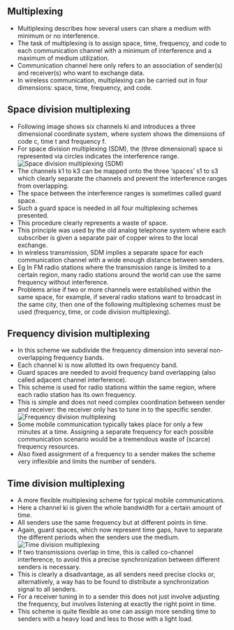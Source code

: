 ## Multiplexing
 - Multiplexing describes how several users can share a medium with minimum or no interference.
 - The task of multiplexing is to assign space, time, frequency, and code to each communication channel with a minimum of interference and a maximum of medium utilization.
 - Communication channel here only refers to an association of sender(s) and receiver(s) who want to exchange data.
 - In wireless communication, multiplexing can be carried out in four dimensions: space, time, frequency, and code.

## Space division multiplexing
- Following image shows six channels ki and introduces a three dimensional coordinate system, where system shows the dimensions of code c, time t and frequency f.
- For space division multiplexing (SDM), the (three dimensional) space si represented via circles indicates the interference range.
![Space division multiplexing (SDM)](https://s3.postimg.org/r79hwwaab/space_division.png)
- The channels k1 to k3 can be mapped onto the three ‘spaces’ s1 to s3 which clearly separate the channels and prevent the interference ranges from overlapping. 
- The space between the interference ranges is sometimes called guard space. 
- Such a guard space is needed in all four multiplexing schemes presented.
- This procedure clearly represents a waste of space.
- This principle was used by the old analog telephone system where each subscriber is given a separate pair of copper wires to the local exchange.
- In wireless transmission, SDM implies a separate space for each communication channel with a wide enough distance between senders. 
- Eg In FM radio stations where the transmission range is limited to a certain region, many radio stations around the world can use the same frequency without interference.
- Problems arise if two or more channels were established within the same space, for example, if several radio stations want to broadcast in the same city, then one of the following multiplexing schemes must be used (frequency, time, or code division multiplexing).

## Frequency division multiplexing
- In this scheme we subdivide the frequency dimension into several non-overlapping frequency bands.
- Each channel ki is now allotted its own frequency band.
- Guard spaces are needed to avoid frequency band overlapping (also called adjacent channel interference).
- This scheme is used for radio stations within the same region, where each radio station has its own frequency.
- This is simple and does not need complex coordination between sender and receiver: the receiver only has to tune in to the specific sender.
![Frequency division multiplexing](https://s4.postimg.org/85eztrhcd/frequency_division.png)
- Some mobile communication typically takes place for only a few minutes at a time. Assigning a separate frequency for each possible communication scenario would be a tremendous waste of (scarce) frequency resources.
- Also fixed assignment of a frequency to a sender makes the scheme very inflexible and limits the number of senders.

## Time division multiplexing
- A more flexible multiplexing scheme for typical mobile communications.
- Here a channel ki is given the whole bandwidth for a certain amount of time.
- All senders use the same frequency but at different points in time.
- Again, guard spaces, which now represent time gaps, have to separate the different periods when the senders use the medium.
![Time division multiplexing](https://s9.postimg.org/uivnxugdb/time_division.png)
- If two transmissions overlap in time, this is called co-channel interference, to avoid this a precise synchronization between different senders is necessary.
- This is clearly a disadvantage, as all senders need precise clocks or, alternatively, a way has to be found to distribute a synchronization signal to all senders.
- For a receiver tuning in to a sender this does not just involve adjusting the frequency, but involves listening at exactly the right point in time.
- This scheme is quite flexible as one can assign more sending time to senders with a heavy load and less to those with a light load.